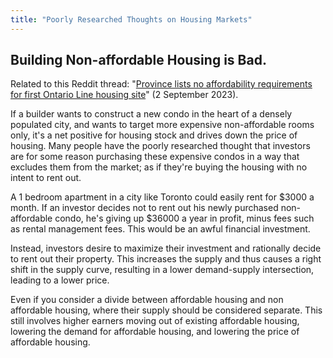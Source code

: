 ```yaml
---
title: "Poorly Researched Thoughts on Housing Markets"
---
```


## Building Non-affordable Housing is Bad.

Related to this Reddit
thread: "[Province lists no affordability requirements for first Ontario Line housing site](https://www.reddit.com/r/toronto/comments/167zpmm/province_lists_no_affordability_requirements_for/)"
(2 September 2023).

If a builder wants to construct a new condo in the heart of a densely populated
city, and wants to target more expensive non-affordable rooms only, it's a net
positive for housing stock and drives down the price of housing. Many people
have the poorly researched thought that investors are for some reason purchasing
these expensive condos in a way that excludes them from the market; as if
they're buying the housing with no intent to rent out.

A 1 bedroom apartment in a city like Toronto could easily rent for $3000 a
month. If an investor decides not to rent out his newly purchased non-affordable
condo, he's giving up $36000 a year in profit, minus fees such as rental
management fees. This would be an awful financial investment.

Instead, investors desire to maximize their investment and rationally decide to
rent out their property. This increases the supply and thus causes a right shift
in the supply curve, resulting in a lower demand-supply intersection, leading to
a lower price.

Even if you consider a divide between affordable housing and non affordable
housing, where their supply should be considered separate. This still involves
higher earners moving out of existing affordable housing, lowering the demand
for affordable housing, and lowering the price of affordable housing.
